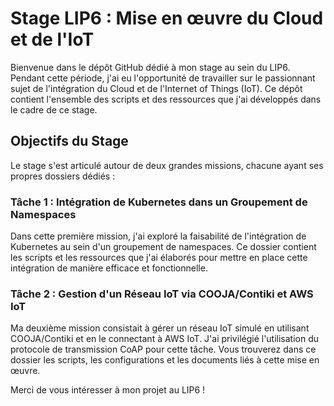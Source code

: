 # Stage LIP6 : Mise en œuvre du Cloud et de l'IoT

Bienvenue dans le dépôt GitHub dédié à mon stage au sein du LIP6. Pendant cette période, j'ai eu l'opportunité de travailler sur le passionnant sujet de l'intégration du Cloud et de l'Internet of Things (IoT). Ce dépôt contient l'ensemble des scripts et des ressources que j'ai développés dans le cadre de ce stage.

## Objectifs du Stage

Le stage s'est articulé autour de deux grandes missions, chacune ayant ses propres dossiers dédiés :

### Tâche 1 : Intégration de Kubernetes dans un Groupement de Namespaces

Dans cette première mission, j'ai exploré la faisabilité de l'intégration de Kubernetes au sein d'un groupement de namespaces. Ce dossier contient les scripts et les ressources que j'ai élaborés pour mettre en place cette intégration de manière efficace et fonctionnelle.

### Tâche 2 : Gestion d'un Réseau IoT via COOJA/Contiki et AWS IoT

Ma deuxième mission consistait à gérer un réseau IoT simulé en utilisant COOJA/Contiki et en le connectant à AWS IoT. J'ai privilégié l'utilisation du protocole de transmission CoAP pour cette tâche. Vous trouverez dans ce dossier les scripts, les configurations et les documents liés à cette mise en œuvre.

Merci de vous intéresser à mon projet au LIP6 !
